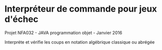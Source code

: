<h1>Interpréteur de commande pour jeux d'échec</h1>

Projet NFA032 - JAVA programmation objet - Janvier 2016

Interpréte et vérifie les coups en notation algébrique classique ou abrégée
